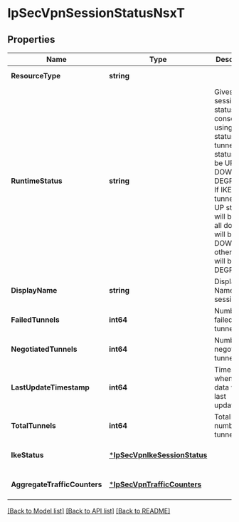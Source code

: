 # IpSecVpnSessionStatusNsxT

## Properties
Name | Type | Description | Notes
------------ | ------------- | ------------- | -------------
**ResourceType** | **string** |  | [default to null]
**RuntimeStatus** | **string** | Gives session status consolidated using IKE status and tunnel status. It can be UP, DOWN, DEGRADED. If IKE and all tunnels are UP status will be UP, if all down it will be DOWN, otherwise it will be DEGRADED.  | [optional] [default to null]
**DisplayName** | **string** | Display Name of vpn session. | [optional] [default to null]
**FailedTunnels** | **int64** | Number of failed tunnels. | [optional] [default to null]
**NegotiatedTunnels** | **int64** | Number of negotiated tunnels. | [optional] [default to null]
**LastUpdateTimestamp** | **int64** | Timestamp when the data was last updated. | [optional] [default to null]
**TotalTunnels** | **int64** | Total number of tunnels. | [optional] [default to null]
**IkeStatus** | [***IpSecVpnIkeSessionStatus**](IPSecVpnIkeSessionStatus.md) |  | [optional] [default to null]
**AggregateTrafficCounters** | [***IpSecVpnTrafficCounters**](IPSecVpnTrafficCounters.md) |  | [optional] [default to null]

[[Back to Model list]](../README.md#documentation-for-models) [[Back to API list]](../README.md#documentation-for-api-endpoints) [[Back to README]](../README.md)

